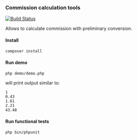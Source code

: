 ### Commission calculation tools
[![Build Status](https://travis-ci.org/andreyserdjuk/commission-calc-tools.svg?branch=master)](https://travis-ci.org/andreyserdjuk/commission-calc-tools)  

Allows to calculate commission with preliminary conversion.

#### Install
```bash
composer install
```

#### Run demo
```bash
php demo/demo.php
```
will print output similar to:  
```
1  
0.43  
1.61  
2.21  
43.48  
```

#### Run functional tests
```bash
php bin/phpunit
```
